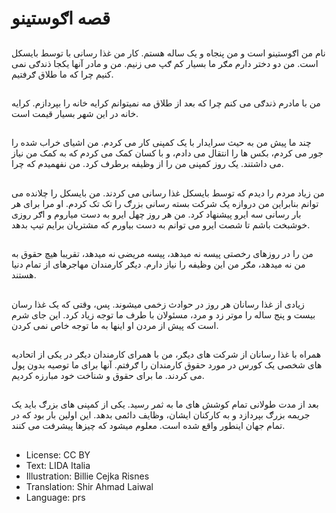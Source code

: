 # قصه اګوستينو

##
نام من اګوستينو است و من پنجاه و يک ساله هستم. کار من غذا رسانی با توسط بایسکل است. من دو دختر دارم مګر ما بسيار کم ګپ می زنیم. من و مادر آنها یکجا ذندګی نمی کنيم چرا که ما طلاق ګرفتيم.

##
من با مادرم ذندګی می کنم چرا که بعد از طلاق مه نمیتوانم کرایه خانه را بپردازم. کرايه خانه در اين شهر بسيار قيمت است.

##
چند ما پيش من به حیث سرايدار با یک کمپنی کار می کردم. من اشيای خراب شده را جور می کردم، بکس ها را انتقال می دادم، و با کسان کمک می کردم که به کمک من نياز می داشتند. یک روز کمپنی من را از وظیفه برطرف کرد. من نفهمیدم که چرا.

##
من زياد مردم را ديدم که توسط بايسکل غذا رسانی می کردند. من بايسکل را چلانده می توانم بنابراین من دروازه يک‌ شرکت بسته رسانی بزرګ را تک تک کردم. او مرا برای هر بار رسانی سه ايرو پیشنهاد کرد. من هر روز چهل ايرو به دست مياروم و اګر روزی خوشبخت باشم تا شصت ايرو می توانم به‌ دست بياورم که مشتريان برايم تيپ بدهد.

##
من را در روزهای رخصتی پيسه نه میدهد، پیسه مریضی نه میدهد، تقریبا هیچ حقوق به من نه میدهد، مګر من این وظیفه را نياز دارم. ديګر کارمندان مهاجرهای از تمام دنيا هستند.

##
زيادی از غذا رسانان هر روز در حوادث زخمی ميشوند. پس، وقتی که يک غذا رسان بيست و پنج ساله را موتر زد و مرد، مسئولان با طرف ما توجه زياد کرد. اين جای شرم است که پيش از مردن او اينها به ما توجه خاص نمی کردن.

##
همراه با غذا رسانان از شرکت های دیګر، من با همرای کارمندان دیګر در یکی از اتحاديه های شخصی یک کورس در مورد حقوق کارمندان را ګرفتم. آنها برای ما توصيه بدون پول می کردند. ما برای حقوق و شناخت خود مبارزه کردیم.

##
بعد از مدت طولانی تمام کوشش های ما به ثمر رسيد. یکی از کمپنی های بزرګ باید یک جریمه بزرګ بپردازد و به کارکنان ایشان، وظايف دائمی بدهد. اين اولين بار بود که در تمام جهان اینطور واقع شده است. معلوم میشود که چيزها پیشرفت می کنند.

##
* License: CC BY
* Text: LIDA Italia
* Illustration: Billie Cejka Risnes
* Translation: Shir Ahmad Laiwal
* Language: prs
